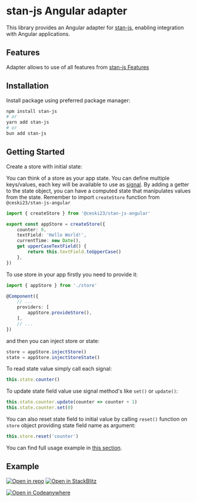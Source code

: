# stan-js Angular adapter

This library provides an Angular adapter for [stan-js](https://github.com/codemask-labs/stan-js), enabling integration with Angular applications.

## Features
Adapter allows to use of all features from [stan-js Features](https://github.com/codemask-labs/stan-js?tab=readme-ov-file#features)

## Installation

Install package using preferred package manager:

```bash
npm install stan-js
# or
yarn add stan-js
# or
bun add stan-js
```

## Getting Started

Create a store with initial state:

You can think of a store as your app state. You can define multiple keys/values, each key will be available to use as [signal](https://angular.dev/guide/signals). By adding a getter to the state object, you can have a computed state that manipulates values from the state. Remember to import `createStore` function from `@ceski23/stan-js-angular`

```typescript
import { createStore } from '@ceski23/stan-js-angular'

export const appStore = createStore({
	counter: 0,
	textField: 'Hello World!',
	currentTime: new Date(),
	get upperCaseTextField() {
		return this.textField.toUpperCase()
	},
})
```

To use store in your app firstly you need to provide it:
```typescript
import { appStore } from './store'

@Component({
	// ...
	providers: [
		appStore.provideStore(),
	],
	// ...
})
```

and then you can inject store or state: 

```typescript
store = appStore.injectStore()
state = appStore.injectStoreState()
```

To read state value simply call each signal: 

```typescript
this.state.counter()
```

To update state field value use signal method's like `set()` or `update()`: 

```typescript
this.state.counter.update(counter => counter + 1)
this.state.counter.set(0)
```
You can also reset state field to initial value by calling `reset()` function on `store` object providing state field name as argument:

```typescript
this.store.reset('counter')
```
You can find full usage example in [this section](#example).

## Example

[![Open in repo](https://img.shields.io/badge/github-pages?style=for-the-badge&logo=github&logoColor=white&color=black
)](https://github.com/ceski23/stan-js-angular/tree/master/examples/simple-angular)
[![Open in StackBlitz](https://img.shields.io/badge/Stackblitz-fff?style=for-the-badge&logo=stackblitz&logoColor=white&labelColor=%231374EF&color=%231374EF
)](https://stackblitz.com/github/ceski23/stan-js-angular/tree/master/examples/simple-angular?preset=node)

[![Open in Codeanywhere](https://codeanywhere.com/img/open-in-codeanywhere-btn.svg)](https://app.codeanywhere.com/#https://github.com/ceski23/stan-js-angular/tree/master/examples/simple-angular)